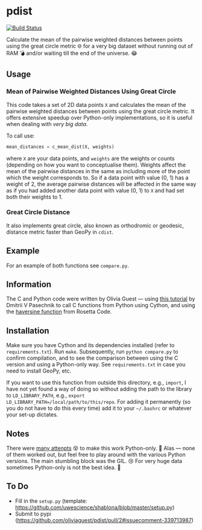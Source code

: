 # pdist
[![Build Status](https://travis-ci.org/oliviaguest/pdist.svg?branch=master)](https://travis-ci.org/oliviaguest/pdist)

Calculate the mean of the pairwise weighted distances between points using the great circle metric :globe_with_meridians: for a very big dataset without running out of RAM :bomb: and/or waiting till the end of the universe. :joy:

## Usage
### Mean of Pairwise Weighted Distances Using Great Circle
This code takes a set of 2D data points ```X``` and calculates the mean of the pairwise weighted distances between points using the great circle metric.
It offers extensive speedup over Python-only implementations, so it is useful when dealing with _very big data_.

To call use:
``` python
mean_distances = c_mean_dist(X, weights)
```
where ```X``` are your data points, and ```weights``` are the weights or counts (depending on how you want to conceptualise them).
Weights affect the mean of the pairwise distances in the same as including more of the point which the weight corresponds to.
So if a data point with value (0, 1) has a weight of 2, the average pairwise distances will be affected in the same way as if you had added another data point with value (0, 1) to ```X``` and had set both their weights to 1.

### Great Circle Distance
It also implements great circle, also known as orthodromic or geodesic, distance metric faster than GeoPy in ```cdist```.

## Example
For an example of both functions see ```compare.py```.

## Information
The C and Python code were written by Olivia Guest — using [this tutorial]( https://equatorialmaths.wordpress.com/2010/10/16/python-extensions-with-c-libraries-made-easy-by-cython/) by Dmitrii V Pasechnik to call C functions from Python using Cython, and using the [haversine function](https://rosettacode.org/wiki/Haversine_formula#C) from Rosetta Code.

## Installation
Make sure you have Cython and its dependencies installed (refer to ```requirements.txt```).
Run ```make```.
Subsequently, run ```python compare.py``` to confirm compilation, and to see the comparison between using the C version and using a Python-only way.
See ```requirements.txt``` in case you need to install GeoPy, etc.

If you want to use this function from outside this directory, e.g., ```import```, I have not yet found a way of doing so without adding the path to the library to ```LD_LIBRARY_PATH```, e.g., ```export LD_LIBRARY_PATH=/local/path/to/this/repo```.
For adding it permanently (so you do not have to do this every time) add it to your ```~/.bashrc``` or whatever your set-up dictates.

## Notes
There were [many attenpts](https://github.com/oliviaguest/pairwise_distance) :dizzy_face: to make this work Python-only. :snake:
Alas — none of them worked out, but feel free to play around with the various Python versions.
The main stumbling block was the GIL. :cry:
For very huge data sometimes Python-only is not the best idea. :grimacing:

## To Do

* Fill in the ```setup.py``` (template: https://github.com/uwescience/shablona/blob/master/setup.py)
* Submit to pypi (https://github.com/oliviaguest/pdist/pull/2#issuecomment-339713987)
